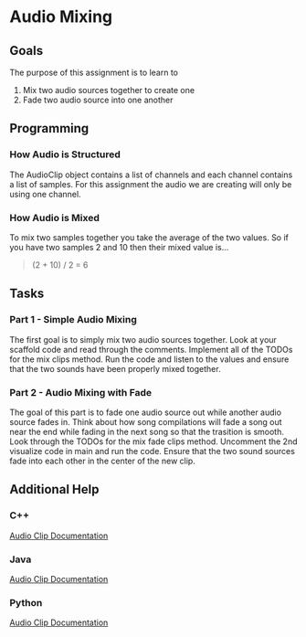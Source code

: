 Audio Mixing
============

Goals
-----
 The purpose of this assignment is to learn to
 1. Mix two audio sources together to create one
 2. Fade two audio source into one another

Programming
-----------
### How Audio is Structured
The AudioClip object contains a list of channels and each channel contains a list of samples. For this assignment the audio we are creating will only be using one channel.
### How Audio is Mixed
To mix two samples together you take the average of the two values. So if you have two samples 2 and 10 then their mixed value is...

> (2 + 10) / 2 = 6

## Tasks
### Part 1 - Simple Audio Mixing
The first goal is to simply mix two audio sources together. Look at your scaffold code and read through the comments. Implement all of the TODOs for the mix clips method. Run the code and listen to the values and ensure that the two sounds have been properly mixed together.
### Part 2 - Audio Mixing with Fade
The goal of this part is to fade one audio source out while another audio source fades in. Think about how song compilations will fade a song out near the end while fading in the next song so that the trasition is smooth. Look through the TODOs for the mix fade clips method. Uncomment the 2nd visualize code in main and run the code. Ensure that the two sound sources fade into each other in the center of the new clip.

## Additional Help

### C++

[Audio Clip Documentation](http://bridgesuncc.github.io/doc/cxx-api/current/html/classbridges_1_1datastructure_1_1_audio_clip.html)

### Java
[Audio Clip Documentation](http://bridgesuncc.github.io/doc/java-api/current/html/classbridges_1_1base_1_1_audio_clip.html)

### Python
[Audio Clip Documentation](http://bridgesuncc.github.io/doc/python-api/current/html/classbridges_1_1audio__clip_1_1_audio_clip.html)
